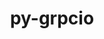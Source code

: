 ---
title: "py-grpcio"
layout: cache
categories: [package, develop]
meta: {"versions": ["1.48.1", "1.52.0"], "compilers": ["apple-clang@=14.0.0", "apple-clang@=14.0.3", "gcc@=11.3.0", "gcc@=7.3.1"], "oss": ["amzn2", "ubuntu22.04", "ventura"], "platforms": ["darwin", "linux"], "targets": ["aarch64", "ivybridge", "x86_64_v3"], "stacks": ["ml-darwin-aarch64-mps", "ml-linux-x86_64-cpu", "ml-linux-x86_64-cuda", "ml-linux-x86_64-rocm", "root"], "num_specs": 16, "num_specs_by_stack": {"ml-darwin-aarch64-mps": 2, "root": 16, "ml-linux-x86_64-cpu": 6, "ml-linux-x86_64-rocm": 6, "ml-linux-x86_64-cuda": 6}}
spec_details: [{"hash": "ppir246sfkwfix267v5halvaijsbjwyr", "compiler": "apple-clang@=14.0.0", "versions": ["1.52.0"], "os": "ventura", "platform": "darwin", "target": "aarch64", "variants": ["build_system=python_pip"], "stacks": ["ml-darwin-aarch64-mps", "root"], "size": "-", "tarball": "https://binaries.spack.io/develop/build_cache/darwin-ventura-aarch64/apple-clang-14.0.0/py-grpcio-1.52.0/darwin-ventura-aarch64-apple-clang-14.0.0-py-grpcio-1.52.0-ppir246sfkwfix267v5halvaijsbjwyr.spack"}, {"hash": "zgcjdeph57nml3ypv6a45uja3yzv5xm6", "compiler": "apple-clang@=14.0.3", "versions": ["1.52.0"], "os": "ventura", "platform": "darwin", "target": "aarch64", "variants": ["build_system=python_pip"], "stacks": ["ml-darwin-aarch64-mps", "root"], "size": "-", "tarball": "https://binaries.spack.io/develop/build_cache/darwin-ventura-aarch64/apple-clang-14.0.3/py-grpcio-1.52.0/darwin-ventura-aarch64-apple-clang-14.0.3-py-grpcio-1.52.0-zgcjdeph57nml3ypv6a45uja3yzv5xm6.spack"}, {"hash": "vw7d7qnrttyarvxceod6sx2n5ruegxgg", "compiler": "gcc@=7.3.1", "versions": ["1.48.1"], "os": "amzn2", "platform": "linux", "target": "ivybridge", "variants": ["build_system=python_pip"], "stacks": ["root"], "size": "-", "tarball": "https://binaries.spack.io/develop/build_cache/linux-amzn2-ivybridge/gcc-7.3.1/py-grpcio-1.48.1/linux-amzn2-ivybridge-gcc-7.3.1-py-grpcio-1.48.1-vw7d7qnrttyarvxceod6sx2n5ruegxgg.spack"}, {"hash": "nnm3e6emfrdpy7sogju4j6rx5abrtq5x", "compiler": "gcc@=7.3.1", "versions": ["1.48.1"], "os": "amzn2", "platform": "linux", "target": "ivybridge", "variants": ["build_system=python_pip"], "stacks": ["root"], "size": "-", "tarball": "https://binaries.spack.io/develop/build_cache/linux-amzn2-ivybridge/gcc-7.3.1/py-grpcio-1.48.1/linux-amzn2-ivybridge-gcc-7.3.1-py-grpcio-1.48.1-nnm3e6emfrdpy7sogju4j6rx5abrtq5x.spack"}, {"hash": "qixk4ueyxe7bhzzdhsgjbe25a55hdjje", "compiler": "gcc@=7.3.1", "versions": ["1.48.1"], "os": "amzn2", "platform": "linux", "target": "ivybridge", "variants": ["build_system=python_pip"], "stacks": ["root"], "size": "-", "tarball": "https://binaries.spack.io/develop/build_cache/linux-amzn2-ivybridge/gcc-7.3.1/py-grpcio-1.48.1/linux-amzn2-ivybridge-gcc-7.3.1-py-grpcio-1.48.1-qixk4ueyxe7bhzzdhsgjbe25a55hdjje.spack"}, {"hash": "ozyfqo2lcq6itxynh5w32z72mqwhuavf", "compiler": "gcc@=7.3.1", "versions": ["1.48.1"], "os": "amzn2", "platform": "linux", "target": "x86_64_v3", "variants": ["build_system=python_pip"], "stacks": ["root"], "size": "-", "tarball": "https://binaries.spack.io/develop/build_cache/linux-amzn2-x86_64_v3/gcc-7.3.1/py-grpcio-1.48.1/linux-amzn2-x86_64_v3-gcc-7.3.1-py-grpcio-1.48.1-ozyfqo2lcq6itxynh5w32z72mqwhuavf.spack"}, {"hash": "zkmmekwwuphayckahpyy42cbx5qxpppx", "compiler": "gcc@=7.3.1", "versions": ["1.48.1"], "os": "amzn2", "platform": "linux", "target": "x86_64_v3", "variants": ["build_system=python_pip"], "stacks": ["root"], "size": "-", "tarball": "https://binaries.spack.io/develop/build_cache/linux-amzn2-x86_64_v3/gcc-7.3.1/py-grpcio-1.48.1/linux-amzn2-x86_64_v3-gcc-7.3.1-py-grpcio-1.48.1-zkmmekwwuphayckahpyy42cbx5qxpppx.spack"}, {"hash": "nxwsr2mb7podvbg76bgibtt5erbt2cuh", "compiler": "gcc@=7.3.1", "versions": ["1.48.1"], "os": "amzn2", "platform": "linux", "target": "x86_64_v3", "variants": [], "stacks": ["root"], "size": "-", "tarball": "https://binaries.spack.io/develop/build_cache/linux-amzn2-x86_64_v3/gcc-7.3.1/py-grpcio-1.48.1/linux-amzn2-x86_64_v3-gcc-7.3.1-py-grpcio-1.48.1-nxwsr2mb7podvbg76bgibtt5erbt2cuh.spack"}, {"hash": "ygig5v4itjtelmuyghqwtm3obgl7kotj", "compiler": "gcc@=7.3.1", "versions": ["1.48.1"], "os": "amzn2", "platform": "linux", "target": "x86_64_v3", "variants": ["build_system=python_pip"], "stacks": ["root"], "size": "-", "tarball": "https://binaries.spack.io/develop/build_cache/linux-amzn2-x86_64_v3/gcc-7.3.1/py-grpcio-1.48.1/linux-amzn2-x86_64_v3-gcc-7.3.1-py-grpcio-1.48.1-ygig5v4itjtelmuyghqwtm3obgl7kotj.spack"}, {"hash": "xz6qxeydmazxd4bagy24g7vbooenbhrp", "compiler": "gcc@=7.3.1", "versions": ["1.48.1"], "os": "amzn2", "platform": "linux", "target": "x86_64_v3", "variants": [], "stacks": ["root"], "size": "-", "tarball": "https://binaries.spack.io/develop/build_cache/linux-amzn2-x86_64_v3/gcc-7.3.1/py-grpcio-1.48.1/linux-amzn2-x86_64_v3-gcc-7.3.1-py-grpcio-1.48.1-xz6qxeydmazxd4bagy24g7vbooenbhrp.spack"}, {"hash": "he7j2mbqdwp2udkh3745lbzqxe5cwigg", "compiler": "gcc@=11.3.0", "versions": ["1.52.0"], "os": "ubuntu22.04", "platform": "linux", "target": "x86_64_v3", "variants": ["build_system=python_pip"], "stacks": ["ml-linux-x86_64-cpu", "ml-linux-x86_64-rocm", "root", "ml-linux-x86_64-cuda"], "size": "-", "tarball": "https://binaries.spack.io/develop/build_cache/linux-ubuntu22.04-x86_64_v3/gcc-11.3.0/py-grpcio-1.52.0/linux-ubuntu22.04-x86_64_v3-gcc-11.3.0-py-grpcio-1.52.0-he7j2mbqdwp2udkh3745lbzqxe5cwigg.spack"}, {"hash": "slup2mwmcp3df6ypnfxstivcter2hkfl", "compiler": "gcc@=11.3.0", "versions": ["1.52.0"], "os": "ubuntu22.04", "platform": "linux", "target": "x86_64_v3", "variants": ["build_system=python_pip"], "stacks": ["ml-linux-x86_64-cpu", "ml-linux-x86_64-rocm", "root", "ml-linux-x86_64-cuda"], "size": "-", "tarball": "https://binaries.spack.io/develop/build_cache/linux-ubuntu22.04-x86_64_v3/gcc-11.3.0/py-grpcio-1.52.0/linux-ubuntu22.04-x86_64_v3-gcc-11.3.0-py-grpcio-1.52.0-slup2mwmcp3df6ypnfxstivcter2hkfl.spack"}, {"hash": "hn4wj7hnzp2nqlgv5zmgt2s2wbvofg7s", "compiler": "gcc@=11.3.0", "versions": ["1.52.0"], "os": "ubuntu22.04", "platform": "linux", "target": "x86_64_v3", "variants": ["build_system=python_pip"], "stacks": ["ml-linux-x86_64-cpu", "ml-linux-x86_64-rocm", "root", "ml-linux-x86_64-cuda"], "size": "-", "tarball": "https://binaries.spack.io/develop/build_cache/linux-ubuntu22.04-x86_64_v3/gcc-11.3.0/py-grpcio-1.52.0/linux-ubuntu22.04-x86_64_v3-gcc-11.3.0-py-grpcio-1.52.0-hn4wj7hnzp2nqlgv5zmgt2s2wbvofg7s.spack"}, {"hash": "lwkaqtbn5fllncetjtodksvmqsscpxzm", "compiler": "gcc@=11.3.0", "versions": ["1.52.0"], "os": "ubuntu22.04", "platform": "linux", "target": "x86_64_v3", "variants": ["build_system=python_pip"], "stacks": ["ml-linux-x86_64-cpu", "ml-linux-x86_64-rocm", "root", "ml-linux-x86_64-cuda"], "size": "-", "tarball": "https://binaries.spack.io/develop/build_cache/linux-ubuntu22.04-x86_64_v3/gcc-11.3.0/py-grpcio-1.52.0/linux-ubuntu22.04-x86_64_v3-gcc-11.3.0-py-grpcio-1.52.0-lwkaqtbn5fllncetjtodksvmqsscpxzm.spack"}, {"hash": "ldzsnw4k4ufd5i5nca4az4nqvt2sbjcl", "compiler": "gcc@=11.3.0", "versions": ["1.52.0"], "os": "ubuntu22.04", "platform": "linux", "target": "x86_64_v3", "variants": ["build_system=python_pip"], "stacks": ["ml-linux-x86_64-cpu", "ml-linux-x86_64-rocm", "root", "ml-linux-x86_64-cuda"], "size": "-", "tarball": "https://binaries.spack.io/develop/build_cache/linux-ubuntu22.04-x86_64_v3/gcc-11.3.0/py-grpcio-1.52.0/linux-ubuntu22.04-x86_64_v3-gcc-11.3.0-py-grpcio-1.52.0-ldzsnw4k4ufd5i5nca4az4nqvt2sbjcl.spack"}, {"hash": "5m3lvj4y5nicexysxckuzzqco7pm7nrj", "compiler": "gcc@=11.3.0", "versions": ["1.52.0"], "os": "ubuntu22.04", "platform": "linux", "target": "x86_64_v3", "variants": ["build_system=python_pip"], "stacks": ["ml-linux-x86_64-cpu", "ml-linux-x86_64-rocm", "root", "ml-linux-x86_64-cuda"], "size": "-", "tarball": "https://binaries.spack.io/develop/build_cache/linux-ubuntu22.04-x86_64_v3/gcc-11.3.0/py-grpcio-1.52.0/linux-ubuntu22.04-x86_64_v3-gcc-11.3.0-py-grpcio-1.52.0-5m3lvj4y5nicexysxckuzzqco7pm7nrj.spack"}]
---